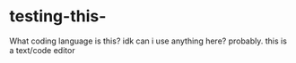# testing-this-

What coding language is this?
idk
can i use anything here?
probably. this is a text/code editor
